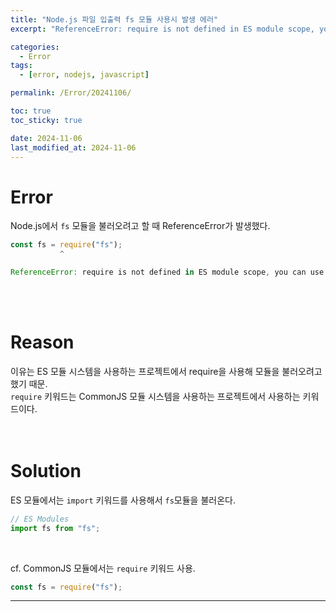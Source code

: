```yaml
---
title: "Node.js 파일 입출력 fs 모듈 사용시 발생 에러"
excerpt: "ReferenceError: require is not defined in ES module scope, you can use import instead"

categories:
  - Error
tags:
  - [error, nodejs, javascript]

permalink: /Error/20241106/

toc: true
toc_sticky: true

date: 2024-11-06
last_modified_at: 2024-11-06
---
```


# Error
Node.js에서 ```fs``` 모듈을 불러오려고 할 때 ReferenceError가 발생했다. <br>
```javascript
const fs = require("fs");
           ^

ReferenceError: require is not defined in ES module scope, you can use import instead
```
<br><br>

# Reason
이유는 ES 모듈 시스템을 사용하는 프로젝트에서 require을 사용해 모듈을 불러오려고 했기 때문.<br>
```require``` 키워드는 CommonJS 모듈 시스템을 사용하는 프로젝트에서 사용하는 키워드이다.<br><br><br>

# Solution
ES 모듈에서는 ```import``` 키워드를 사용해서 ```fs```모듈을 불러온다. <br>
```javascript
// ES Modules
import fs from "fs";
```
<br>

cf. CommonJS 모듈에서는 ```require``` 키워드 사용.<br>
```javascript
const fs = require("fs");
```


<hr>


